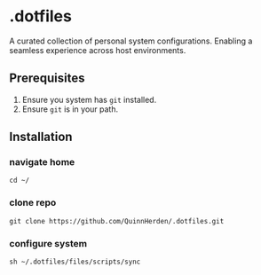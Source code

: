 # .dotfiles

A curated collection of personal system configurations.
Enabling a seamless experience across host environments.

## Prerequisites

1. Ensure you system has `git` installed.
2. Ensure `git` is in your path.

## Installation

### navigate home

`cd ~/`

### clone repo

`git clone https://github.com/QuinnHerden/.dotfiles.git`

###  configure system

`sh ~/.dotfiles/files/scripts/sync`
